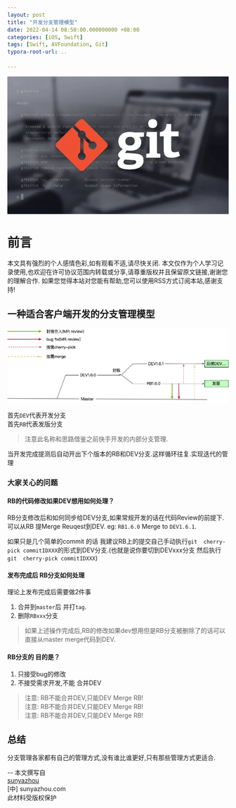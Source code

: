 ```yaml
---
layout: post
title: "开发分支管理模型"
date: 2022-04-14 08:50:00.000000000 +08:00
categories: [iOS, Swift]
tags: [Swift, AVFoundation, Git]
typora-root-url: ..

---
```


![](/assets/images/20220414BranchManage/git.webp)

# 前言

本文具有强烈的个人感情色彩,如有观看不适,请尽快关闭. 本文仅作为个人学习记录使用,也欢迎在许可协议范围内转载或分享,请尊重版权并且保留原文链接,谢谢您的理解合作. 如果您觉得本站对您能有帮助,您可以使用RSS方式订阅本站,感谢支持!


## 一种适合客户端开发的分支管理模型

![](/assets/images/20220414BranchManage/BranchGuide.webp)

首先`DEV`代表开发分支  
首先`RB`代表发版分支

> 注意此名称和思路借鉴之前快手开发的内部分支管理.

当开发完成提测后自动开出下个版本的RB和DEV分支.这样循环往复.实现迭代的管理

### 大家关心的问题

#### RB的代码修改如果DEV想用如何处理？

RB分支修改后和如何同步给DEV分支,如果常规开发的话在代码Review的前提下.可以从RB 提Merge Reuqest到DEV. eg: `RB1.6.0` Merge to `DEV1.6.1`.

如果只是几个简单的commit 的话 我建议RB上的提交自己手动执行`git  cherry-pick commitIDXXX`的形式到DEV分支.(也就是说你要切到DEVxxx分支 然后执行 `git  cherry-pick commitIDXXX`)

#### 发布完成后 RB分支如何处理

理论上发布完成后需要做2件事

1. 合并到`master`后 并打`tag`.
2. 删除`RBxxx`分支 

> 如果上述操作完成后,RB的修改如果dev想用但是RB分支被删除了的话可以直接从master merge代码到DEV.

#### RB分支的 目的是？

1. 只接受bug的修改
2. 不接受需求开发,不能 合并DEV

> 注意: RB不能合并DEV,只能DEV Merge RB!  
> 注意: RB不能合并DEV,只能DEV Merge RB!  
> 注意: RB不能合并DEV,只能DEV Merge RB!  

## 总结

分支管理各家都有自己的管理方式,没有谁比谁更好,只有那些管理方式更适合.

--
本文撰写自  
[sunyazhou](https://https://www.sunyazhou.com/)   
[中] sunyazhou.com   
此材料受版权保护




